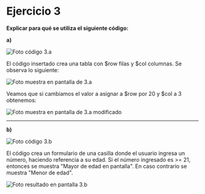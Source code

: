 # Ejercicio 3

<b> Explicar para qué se utiliza el siguiente código: 

a) </b>

![Foto código 3.a](/PHP/Práctica%204/Variables,%20tipos,%20etc/Imagenes/Ejercicio%203.a.code.png)

El código insertado crea una tabla con $row filas y $col columnas. Se observa lo siguiente:

![Foto muestra en pantalla de 3.a](/PHP/Práctica%204/Variables,%20tipos,%20etc/Imagenes/Ejercicio%203.a.screen1.png)

Veamos que si cambiamos el valor a asignar a $row por 20 y $col a 3 obtenemos:

![Foto muestra en pantalla de 3.a modificado](/PHP/Práctica%204/Variables,%20tipos,%20etc/Imagenes/Ejercicio%203.a.screen2.png)


---

<b>b)</b>

![Foto código 3.b](/PHP/Práctica%204/Variables,%20tipos,%20etc/Imagenes/Ejercicio%203.b.code.png)

El código crea un formulario de una casilla donde el usuario ingresa un número, haciendo referencia a su edad. Si el número ingresado es >= 21, entonces se muestra "Mayor de edad en pantalla". En caso contrario se muestra "Menor de edad". 

![Foto resultado en pantalla 3.b](/PHP/Práctica%204/Variables,%20tipos,%20etc/Imagenes/Ejercicio%203.b.screen.png)
